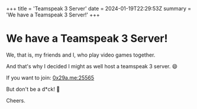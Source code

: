+++
title = 'Teamspeak 3 Server'
date = 2024-01-19T22:29:53Z
summary = 'We have a Teamspeak 3 Server!'
+++

# We have a Teamspeak 3 Server!

We, that is, my friends and I, who play video games together.

And that's why I decided I might as well host a teamspeak 3 server. :smile:

If you want to join: [0x29a.me:25565](ts3server://0x29a.me?port=25565)

But don't be a d*ck! :duck:

Cheers.